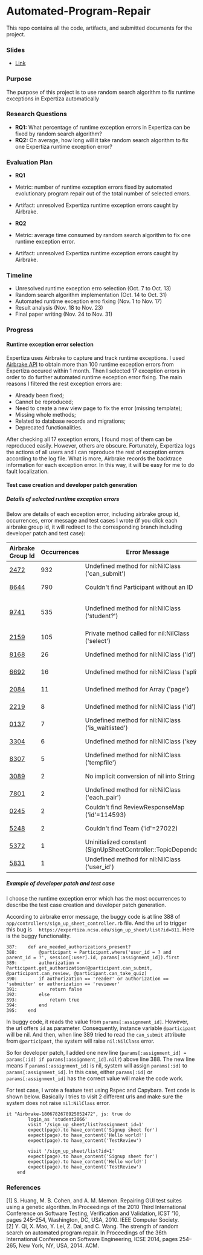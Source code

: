 # Automated-Program-Repair
This repo contains all the code, artifacts, and submitted documents for the project.

### Slides
 - [Link](https://goo.gl/LMmwy1)

### Purpose
The purpose of this project is to use random search algorithm to fix runtime exceptions in Expertiza automatically

### Research Questions
 - **RQ1:** What percentage of runtime exception errors in Expertiza can be fixed by random search algorithm?
 - **RQ2:** On average, how long will it take random search algorithm to fix one Expertiza runtime exception error?
 
### Evaluation Plan
 - **RQ1**
  - Metric: number of  runtime exception errors fixed by automated evolutionary program repair out of the total number of selected errors.
  - Artifact: unresolved Expertiza runtime exception errors caught by Airbrake.
  
 - **RQ2**
  - Metric: average time consumed by random search algorithm to fix one runtime exception error.
  - Artifact: unresolved Expertiza runtime exception errors caught by Airbrake.
  
### Timeline
 - Unresolved runtime exception erro selection (Oct. 7 to Oct. 13)
 - Random search algorithm implementation (Oct. 14 to Oct. 31)
 - Automated runtime exception erro fixing (Nov. 1 to Nov. 17)
 - Result analysis (Nov. 18 to Nov. 23)
 - Final paper writing (Nov. 24 to Nov. 31)
 
### Progress
#### Runtime exception error selection
Expertiza uses Airbrake to capture and track runtime exceptions. I used [Airbrake API](https://airbrake.io/docs/api/) to obtain more than 100 runtime exception errors from Expertiza occured within 1 month. Then I selected 17 exception errors in order to do further automated runtime exception error fixing. The main reasons I filtered the rest exception errors are:
 - Already been fixed;
 - Cannot be reproduced;
 - Need to create a new view page to fix the error (missing template);
 - Missing whole methods;
 - Related to database records and migrations;
 - Deprecated functionalities.
 
After checking all 17 exception errors, I found most of them can be reproduced easily. However, others are obscure. Fortunately, Expertiza logs the actions of all users and I can reproduce the rest of exception errors according to the log file. What is more, Airbrake records the backtrace information for each exception error. In this way, it will be easy for me to do fault localization.

#### Test case creation and developer patch generation
##### Details of selected runtime exception errors
Below are details of each exception error, including airbrake group id, occurrences, error message and test cases I wrote (if you click each airbrake group id, it will redirect to the corresponding branch including developer patch and test case):

| Airbrake Group Id   | Occurrences | Error Message                                                   | Test Cases                     | Num of Mutants
|---------------------|-------------|-----------------------------------------------------------------|--------------------------------|--------------|
| [2472](https://github.com/Automated-Program-Repair-in-Expertiza/expertiza/tree/airbrake-1806782678925052472) | 932         | Undefined method for nil:NilClass ('can_submit')                | [Feature test#L32](https://github.com/expertiza/expertiza/blob/master/spec/features/airbrake_expection_errors_feature_tests_spec.rb#L32)                   |134    |
| [8644](https://github.com/Automated-Program-Repair-in-Expertiza/expertiza/tree/airbrake-1775143306379398644) | 790         | Couldn't find Participant without an ID                         | [Functional test#L63](https://github.com/expertiza/expertiza/blob/master/spec/controllers/airbrake_exception_errors_controller_tests_spec.rb#L63)                |97   |
| [9741](https://github.com/Automated-Program-Repair-in-Expertiza/expertiza/tree/airbrake-1517247902792549741) | 535         | Undefined method for nil:NilClass ('student?')                  | [Feature test#L116](https://github.com/expertiza/expertiza/blob/master/spec/features/airbrake_expection_errors_feature_tests_spec.rb#L116) <br/> [Functional test](https://github.com/expertiza/expertiza/blob/master/spec/controllers/tree_display_controller_spec.rb#L5) |32   |
| [2159](https://github.com/Automated-Program-Repair-in-Expertiza/expertiza/tree/airbrake-1766139777878852159) | 105         | Private method called for nil:NilClass ('select')               | [Functional test#L97](https://github.com/expertiza/expertiza/blob/master/spec/controllers/airbrake_exception_errors_controller_tests_spec.rb#L97)                |76   |
| [8168](https://github.com/Automated-Program-Repair-in-Expertiza/expertiza/tree/airbrake-1608029321738848168) | 26          | Undefined method for nil:NilClass ('id')                        | [Feature test#L83](https://github.com/expertiza/expertiza/blob/master/spec/features/airbrake_expection_errors_feature_tests_spec.rb#L83)                   |290    |
| [6692](https://github.com/Automated-Program-Repair-in-Expertiza/expertiza/tree/airbrake-1781551925379466692) | 16          | Undefined method for nil:NilClass ('split')                     | [Unit test#L4](https://github.com/expertiza/expertiza/blob/master/spec/models/airbrake_expection_errors_unit_tests_spec.rb#L4)                      |126   |
| [2084](https://github.com/Automated-Program-Repair-in-Expertiza/expertiza/tree/airbrake-1776303046291622084) | 11          | Undefined method for Array ('page')                             | [Feature test#L170](https://github.com/expertiza/expertiza/blob/master/spec/features/airbrake_expection_errors_feature_tests_spec.rb#L170)                   |160
| [2219](https://github.com/Automated-Program-Repair-in-Expertiza/expertiza/tree/aribrake-1805332790232222219) | 8           | Undefined method for nil:NilClass ('id')                        | [Unit test#L37](https://github.com/expertiza/expertiza/blob/master/spec/models/airbrake_expection_errors_unit_tests_spec.rb#L37)                      |64  |
| [0137](https://github.com/Automated-Program-Repair-in-Expertiza/expertiza/tree/airbrake-1766248124300920137) | 7           | Undefined method for nil:NilClass ('is_waitlisted')             | [Unit test#L66](https://github.com/expertiza/expertiza/blob/master/spec/models/airbrake_expection_errors_unit_tests_spec.rb#L66)                      |263 |
| [3304](https://github.com/Automated-Program-Repair-in-Expertiza/expertiza/tree/airbrake-1780737855340413304) | 6           | Undefined method for nil:NilClass ('keys')                      | [Feature testL#41](https://github.com/expertiza/expertiza/blob/master/spec/features/airbrake_expection_errors_feature_tests_spec.rb#L41)                   |968    |
| [8307](https://github.com/Automated-Program-Repair-in-Expertiza/expertiza/tree/airbrake-1774360945974838307) | 5           | Undefined method for nil:NilClass ('tempfile')                  | [Functional test#L44](https://github.com/expertiza/expertiza/blob/master/spec/controllers/airbrake_exception_errors_controller_tests_spec.rb#L44)                |476  |
| [3089](https://github.com/Automated-Program-Repair-in-Expertiza/expertiza/tree/airbrake-1804043391875943089) | 2           | No implicit conversion of nil into String                       | [Feature test#L157](https://github.com/expertiza/expertiza/blob/master/spec/features/airbrake_expection_errors_feature_tests_spec.rb#L157)                |39  |
| [7801](https://github.com/Automated-Program-Repair-in-Expertiza/expertiza/tree/airbrake-1817691804353957801) | 2           | Undefined method for nil:NilClass ('each_pair')                 | [Feature test#L99](https://github.com/expertiza/expertiza/blob/master/spec/features/airbrake_expection_errors_feature_tests_spec.rb#L99)                   |286    |
| [0245](https://github.com/Automated-Program-Repair-in-Expertiza/expertiza/tree/airbrake-1800902813969550245) | 2           | Couldn't find ReviewResponseMap ('id'=114593)                   | [Functional test#L147](https://github.com/expertiza/expertiza/blob/master/spec/controllers/airbrake_exception_errors_controller_tests_spec.rb#L147)                |142    |
| [5248](https://github.com/Automated-Program-Repair-in-Expertiza/expertiza/tree/airbrake-1807465099223895248) | 2           | Couldn't find Team ('id'=27022)                                 | [Functional test#L6](https://github.com/expertiza/expertiza/blob/master/spec/controllers/airbrake_exception_errors_controller_tests_spec.rb#L6)                |277    |
| [5372](https://github.com/Automated-Program-Repair-in-Expertiza/expertiza/tree/airbrake-1800240536513675372) | 1           | Uninitialized constant (SignUpSheetController::TopicDependency) | [Feature test#L64](https://github.com/expertiza/expertiza/blob/master/spec/features/airbrake_expection_errors_feature_tests_spec.rb#L64)                   |181  |
| [5831](https://github.com/Automated-Program-Repair-in-Expertiza/expertiza/tree/airbrake-1784274870078015831) | 1           | Undefined method for nil:NilClass ('user_id')                   | [Functional test#L116](https://github.com/expertiza/expertiza/blob/master/spec/controllers/airbrake_exception_errors_controller_tests_spec.rb#L116)                |157

##### Example of developer patch and test case
I choose the runtime exception error which has the most occurrences to describe the test case creation and developer patch generation.

According to airbrake error message, the buggy code is at line 388 of `	app/controllers/sign_up_sheet_controller.rb` file. And the url to trigger this bug is `	
https://expertiza.ncsu.edu/sign_up_sheet/list?id=811`. Here is the buggy functionality.
```
387:    def are_needed_authorizations_present?
388:        @participant = Participant.where('user_id = ? and parent_id = ?', session[:user].id, params[:assignment_id]).first
389:        authorization = Participant.get_authorization(@participant.can_submit, @participant.can_review, @participant.can_take_quiz)
390:        if authorization == 'reader' or authorization == 'submitter' or authorization == 'reviewer'
391:            return false
392:        else
393:            return true
394:        end
395:    end
```
In buggy code, it reads the value from `params[:assignment_id]`. However, the url offers `id` as parameter. Consequently, instance variable `@participant` will be nil. And then, when line 389 tried to read the `can_submit` attribute from `@participant`, the system will raise `nil:NilClass` error.

So for developer patch, I added one new line (`params[:assignment_id] = params[:id] if params[:assignment_id].nil?`) above line 388. The new line means if `params[:assignment_id]` is nil, system will assign `params[:id]` to `params[:assignment_id]`. In this case, either `params[:id]` or `params[:assignment_id]` has the correct value will make the code work.

For test case, I wrote a feature test using Rspec and Capybara. Test code is shown below. Basically I tries to visit 2 different urls and make sure the system does not raise `nil:NilClass` error.
```
it "Airbrake-1806782678925052472", js: true do
    	login_as 'student2066'
    	visit '/sign_up_sheet/list?assignment_id=1'
    	expect(page).to have_content('Signup sheet for')
    	expect(page).to have_content('Hello world!')
    	expect(page).to have_content('TestReview')
	
    	visit '/sign_up_sheet/list?id=1'
    	expect(page).to have_content('Signup sheet for')
    	expect(page).to have_content('Hello world!')
    	expect(page).to have_content('TestReview')
	end
```




### References
[1] S. Huang, M. B. Cohen, and A. M. Memon. Repairing GUI
test suites using a genetic algorithm. In Proceedings of the
2010 Third International Conference on Software Testing,
Verification and Validation, ICST ’10, pages 245–254,
Washington, DC, USA, 2010. IEEE Computer Society. <br>
[2] Y. Qi, X. Mao, Y. Lei, Z. Dai, and C. Wang. The
strength of random search on automated program
repair. In Proceedings of the 36th International
Conference on Software Engineering, ICSE 2014,
pages 254–265, New York, NY, USA, 2014. ACM.
